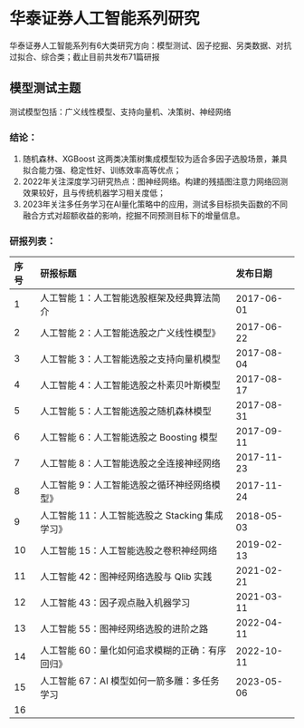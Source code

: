 # 华泰证券人工智能系列研究
华泰证券人工智能系列有6大类研究方向：模型测试、因子挖掘、另类数据、对抗过拟合、综合类；截止目前共发布71篇研报
## 模型测试主题
测试模型包括：广义线性模型、支持向量机、决策树、神经网络
### 结论：
1. 随机森林、XGBoost 这两类决策树集成模型较为适合多因子选股场景，兼具拟合能力强、稳定性好、训练效率高等优点；
2. 2022年关注深度学习研究热点：图神经网络。构建的残插图注意力网络回测效果较好，且与传统机器学习相关度低；
3. 2023年关注多任务学习在AI量化策略中的应用，测试多目标损失函数的不同融合方式对超额收益的影响，挖掘不同预测目标下的增量信息。
### 研报列表：
|序号|研报标题|发布日期|
|:---|:---|:---|
|1|人工智能 1：人工智能选股框架及经典算法简介|2017-06-01|
|2|人工智能 2：人工智能选股之广义线性模型》|2017-06-22|
|3|人工智能 3：人工智能选股之支持向量机模型|2017-08-04|
|4|人工智能 4：人工智能选股之朴素贝叶斯模型|2017-08-17|
|5|人工智能 5：人工智能选股之随机森林模型|2017-08-31|
|6|人工智能 6：人工智能选股之 Boosting 模型|2017-09-11|
|7|人工智能 8：人工智能选股之全连接神经网络|2017-11-23|
|8|人工智能 9：人工智能选股之循环神经网络模型》|2017-11-24|
|9|人工智能 11：人工智能选股之 Stacking 集成学习》|2018-05-03|
|10|人工智能 15：人工智能选股之卷积神经网络|2019-02-13|
|11|人工智能 42：图神经网络选股与 Qlib 实践|2021-02-21|
|12|人工智能 43：因子观点融入机器学习|2021-03-11|
|13|人工智能 55：图神经网络选股的进阶之路|2022-04-11|
|14|人工智能 60：量化如何追求模糊的正确：有序回归》|2022-10-11|
|15|人工智能 67：AI 模型如何一箭多雕：多任务学习|2023-05-06|
|16|||
